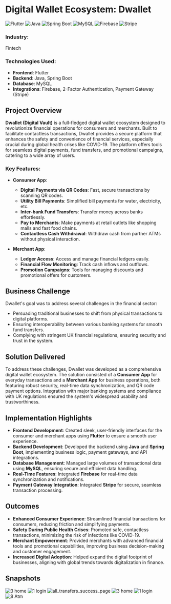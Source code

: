 # Digital Wallet Ecosystem: Dwallet

![Flutter](https://img.shields.io/badge/Flutter-02569B?style=flat&logo=flutter&logoColor=white)
![Java](https://img.shields.io/badge/Java-007396?style=flat&logo=java&logoColor=white)
![Spring Boot](https://img.shields.io/badge/Spring%20Boot-6DB33F?style=flat&logo=spring-boot&logoColor=white)
![MySQL](https://img.shields.io/badge/MySQL-4479A1?style=flat&logo=mysql&logoColor=white)
![Firebase](https://img.shields.io/badge/Firebase-FFCA28?style=flat&logo=firebase&logoColor=white)
![Stripe](https://img.shields.io/badge/Stripe-008CDD?style=flat&logo=stripe&logoColor=white)

### Industry:
Fintech

### Technologies Used:
- **Frontend**: Flutter
- **Backend**: Java, Spring Boot
- **Database**: MySQL
- **Integrations**: Firebase, 2-Factor Authentication, Payment Gateway (Stripe)

## Project Overview
**Dwallet (Digital Vault)** is a full-fledged digital wallet ecosystem designed to revolutionize financial operations for consumers and merchants. Built to facilitate contactless transactions, Dwallet provides a secure platform that enhances the safety and convenience of financial services, especially crucial during global health crises like COVID-19. The platform offers tools for seamless digital payments, fund transfers, and promotional campaigns, catering to a wide array of users.

### Key Features:
- **Consumer App**:
  - **Digital Payments via QR Codes**: Fast, secure transactions by scanning QR codes.
  - **Utility Bill Payments**: Simplified bill payments for water, electricity, etc.
  - **Inter-bank Fund Transfers**: Transfer money across banks effortlessly.
  - **Pay to Merchants**: Make payments at retail outlets like shopping malls and fast food chains.
  - **Contactless Cash Withdrawal**: Withdraw cash from partner ATMs without physical interaction.
  
- **Merchant App**:
  - **Ledger Access**: Access and manage financial ledgers easily.
  - **Financial Flow Monitoring**: Track cash inflows and outflows.
  - **Promotion Campaigns**: Tools for managing discounts and promotional offers for customers.

## Business Challenge
Dwallet's goal was to address several challenges in the financial sector:
- Persuading traditional businesses to shift from physical transactions to digital platforms.
- Ensuring interoperability between various banking systems for smooth fund transfers.
- Complying with stringent UK financial regulations, ensuring security and trust in the system.

## Solution Delivered
To address these challenges, Dwallet was developed as a comprehensive digital wallet ecosystem. The solution consisted of a **Consumer App** for everyday transactions and a **Merchant App** for business operations, both featuring robust security, real-time data synchronization, and QR code payment options. Integration with major banking systems and compliance with UK regulations ensured the system's widespread usability and trustworthiness.

## Implementation Highlights
- **Frontend Development**: Created sleek, user-friendly interfaces for the consumer and merchant apps using **Flutter** to ensure a smooth user experience.
- **Backend Development**: Developed the backend using **Java** and **Spring Boot**, implementing business logic, payment gateways, and API integrations.
- **Database Management**: Managed large volumes of transactional data using **MySQL**, ensuring secure and efficient data handling.
- **Real-Time Features**: Integrated **Firebase** for real-time data synchronization and notifications.
- **Payment Gateway Integration**: Integrated **Stripe** for secure, seamless transaction processing.

## Outcomes
- **Enhanced Consumer Experience**: Streamlined financial transactions for consumers, reducing friction and simplifying payments.
- **Safety During Public Health Crises**: Promoted safe, contactless transactions, minimizing the risk of infections like COVID-19.
- **Merchant Empowerment**: Provided merchants with advanced financial tools and promotional capabilities, improving business decision-making and customer engagement.
- **Increased Digital Adoption**: Helped expand the digital footprint of businesses, aligning with global trends towards digitalization in finance.

## Snapshots
![3  home](https://github.com/user-attachments/assets/08a43082-db27-409c-aa57-27dcb9c4873c)
![1  login](https://github.com/user-attachments/assets/3ed34758-ba45-41a7-a9a5-105da918651d)
![all_transfers_success_page](https://github.com/user-attachments/assets/37339003-33ba-4997-93a6-965bb8da8190)
![3  home](https://github.com/user-attachments/assets/16061083-db6b-413f-a300-f3c9cabcae0e)
![1  login](https://github.com/user-attachments/assets/6b535d7d-cb34-4c20-bf1e-2d56a0d69403)
![8  Atm](https://github.com/user-attachments/assets/5a242c70-99d4-4d2b-9c92-8979eca06140)



